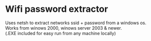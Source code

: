 # Wifi password extractor
Uses netsh to extract networks ssid + password from a windows os.<br>
Works from winows 2000, winows server 2003 & newer.<br>
(.EXE included for easy run from any machine locally)